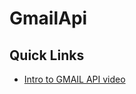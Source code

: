# GmailApi

## Quick Links

 * [Intro to GMAIL API video](https://www.youtube.com/watch?v=UhdiQmS3kDs)
